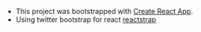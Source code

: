 * This project was bootstrapped with [Create React App](https://github.com/facebookincubator/create-react-app).
* Using twitter bootstrap for react [reactstrap](https://reactstrap.github.io/?path=/docs/components-spinner--spinner)
